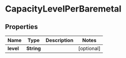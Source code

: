 

# CapacityLevelPerBaremetal


## Properties

| Name | Type | Description | Notes |
|------------ | ------------- | ------------- | -------------|
|**level** | **String** |  |  [optional] |



